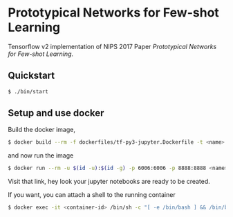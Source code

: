 # Prototypical Networks for Few-shot Learning

Tensorflow v2 implementation of NIPS 2017 Paper _Prototypical Networks for Few-shot Learning_.

## Quickstart

```sh
$ ./bin/start
```

## Setup and use docker

Build the docker image,

```sh
$ docker build --rm -f dockerfiles/tf-py3-jupyter.Dockerfile -t <name>:latest .
```

and now run the image

```sh
$ docker run --rm -u $(id -u):$(id -g) -p 6006:6006 -p 8888:8888 <name>:latest
```

Visit that link, hey look your jupyter notebooks are ready to be created.

If you want, you can attach a shell to the running container

```sh
$ docker exec -it <container-id> /bin/sh -c "[ -e /bin/bash ] && /bin/bash || /bin/sh"
```
